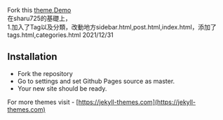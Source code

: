 Fork this [theme](https://github.com/sharu725/cards),[Demo](http://webjeda.com/cards)    
在sharu725的基礎上，  
1.加入了Tag以及分類，改動地方sidebar.html,post.html,index.html，添加了tags.html,categories.html 2021/12/31  
## Installation
* Fork the repository
* Go to settings and set Github Pages source as master.
* Your new site should be ready.

For more themes visit - [https://jekyll-themes.com](https://jekyll-themes.com)
